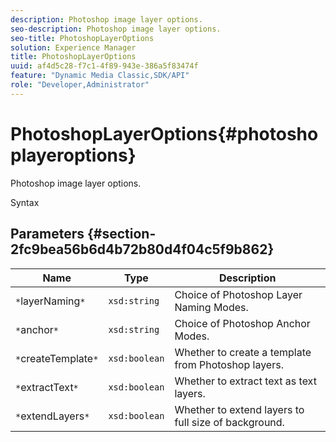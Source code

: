 ```yaml
---
description: Photoshop image layer options.
seo-description: Photoshop image layer options.
seo-title: PhotoshopLayerOptions
solution: Experience Manager
title: PhotoshopLayerOptions
uuid: af4d5c28-f7c1-4f89-943e-386a5f83474f
feature: "Dynamic Media Classic,SDK/API"
role: "Developer,Administrator"
---
```


# PhotoshopLayerOptions{#photoshoplayeroptions}

Photoshop image layer options.

 Syntax 

## Parameters {#section-2fc9bea56b6d4b72b80d4f04c5f9b862}

|  Name  | Type  | Description  |
|---|---|---|
|  `*`layerNaming`*`  | `xsd:string`  | Choice of Photoshop Layer Naming Modes.  |
|  `*`anchor`*`  | `xsd:string`  | Choice of Photoshop Anchor Modes.  |
|  `*`createTemplate`*`  | `xsd:boolean`  | Whether to create a template from Photoshop layers.  |
|  `*`extractText`*`  | `xsd:boolean`  | Whether to extract text as text layers.  |
|  `*`extendLayers`*`  | `xsd:boolean`  | Whether to extend layers to full size of background.  |

